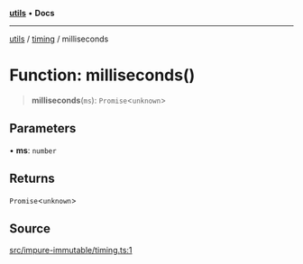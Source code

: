 [**utils**](../../../README.md) • **Docs**

***

[utils](../../../globals.md) / [timing](../README.md) / milliseconds

# Function: milliseconds()

> **milliseconds**(`ms`): `Promise`\<`unknown`\>

## Parameters

• **ms**: `number`

## Returns

`Promise`\<`unknown`\>

## Source

[src/impure-immutable/timing.ts:1](https://github.com/alpinisme/utils/blob/825f78da0ace828df12ea4d598fd95fa96ee25f5/src/impure-immutable/timing.ts#L1)
